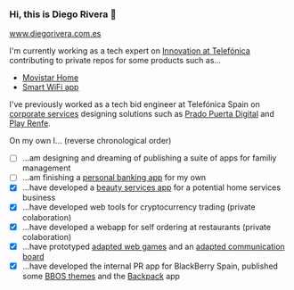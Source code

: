 ### Hi, this is Diego Rivera 👋
www.diegorivera.com.es

I'm currently working as a tech expert on [Innovation at Telefónica](https://github.com/Telefonica) contributing to private repos for some products such as...
- [Movistar Home](https://aura.telefonica.com/movistar-home)
- [Smart WiFi app](https://www.movistar.es/particulares/movil/servicios/app-smartwifi/)

I've previously worked as a tech bid engineer at Telefónica Spain on [corporate services](https://www.telefonica.com/en/services/business-services/corporate/) designing solutions such as [Prado Puerta Digital](https://www.museodelprado.es/actualidad/noticia/el-museo-nacional-del-prado-confia-en-telefonica/8e2e93fe-d827-38c6-570f-720fb7b833cf) and [Play Renfe](https://www.renfe.com/es/en/viajar/el-viaje/on-board/playrenfe/que-es-play-renfe).

On my own I... (reverse chronological order)
- [ ] ...am designing and dreaming of publishing a suite of apps for familiy management
- [ ] ...am finishing a [personal banking app](https://github.com/diegotid/family-banking) for my own
- [x] ...have developed a [beauty services app](https://github.com/diegotid/beauty-home/blob/main/README.md) for a potential home services business
- [x] ...have developed web tools for cryptocurrency trading (private colaboration)
- [x] ...have developed a webapp for self ordering at restaurants (private colaboration)
- [x] ...have prototyped [adapted web games](https://github.com/diegotid/adapted-games-web) and an [adapted communication board](https://github.com/diegotid/adapted-comgrid-web)
- [x] ...have developed the internal PR app for BlackBerry Spain, published some [BBOS themes](https://appworld.blackberry.com/webstore/vendor/4680) and the [Backpack](https://github.com/diegotid/backpack-blackberry) app
